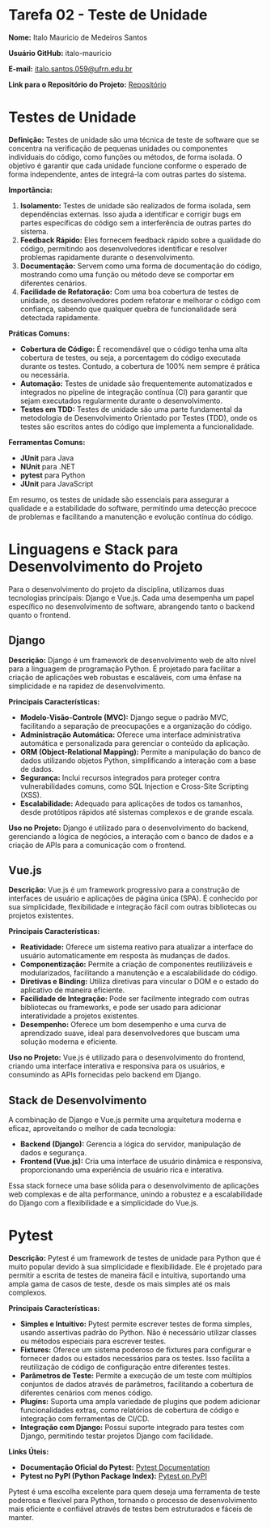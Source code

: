 # Tarefa 02 - Teste de Unidade

**Nome:** Italo Mauricio de Medeiros Santos 

**Usuário GitHub:** italo-mauricio

**E-mail:** italo.santos.059@ufrn.edu.br

**Link para o Repositório do Projeto:** [Repositório](https://github.com/italo-mauricio/eng-software-2)


# Testes de Unidade

**Definição:** Testes de unidade são uma técnica de teste de software que se concentra na verificação de pequenas unidades ou componentes individuais do código, como funções ou métodos, de forma isolada. O objetivo é garantir que cada unidade funcione conforme o esperado de forma independente, antes de integrá-la com outras partes do sistema.

**Importância:**
1. **Isolamento:** Testes de unidade são realizados de forma isolada, sem dependências externas. Isso ajuda a identificar e corrigir bugs em partes específicas do código sem a interferência de outras partes do sistema.
2. **Feedback Rápido:** Eles fornecem feedback rápido sobre a qualidade do código, permitindo aos desenvolvedores identificar e resolver problemas rapidamente durante o desenvolvimento.
3. **Documentação:** Servem como uma forma de documentação do código, mostrando como uma função ou método deve se comportar em diferentes cenários.
4. **Facilidade de Refatoração:** Com uma boa cobertura de testes de unidade, os desenvolvedores podem refatorar e melhorar o código com confiança, sabendo que qualquer quebra de funcionalidade será detectada rapidamente.

**Práticas Comuns:**
- **Cobertura de Código:** É recomendável que o código tenha uma alta cobertura de testes, ou seja, a porcentagem do código executada durante os testes. Contudo, a cobertura de 100% nem sempre é prática ou necessária.
- **Automação:** Testes de unidade são frequentemente automatizados e integrados no pipeline de integração contínua (CI) para garantir que sejam executados regularmente durante o desenvolvimento.
- **Testes em TDD:** Testes de unidade são uma parte fundamental da metodologia de Desenvolvimento Orientado por Testes (TDD), onde os testes são escritos antes do código que implementa a funcionalidade.

**Ferramentas Comuns:**
- **JUnit** para Java
- **NUnit** para .NET
- **pytest** para Python
- **JUnit** para JavaScript

Em resumo, os testes de unidade são essenciais para assegurar a qualidade e a estabilidade do software, permitindo uma detecção precoce de problemas e facilitando a manutenção e evolução contínua do código.



# Linguagens e Stack para Desenvolvimento do Projeto

Para o desenvolvimento do projeto da disciplina, utilizamos duas tecnologias principais: Django e Vue.js. Cada uma desempenha um papel específico no desenvolvimento de software, abrangendo tanto o backend quanto o frontend.

## Django

**Descrição:** Django é um framework de desenvolvimento web de alto nível para a linguagem de programação Python. É projetado para facilitar a criação de aplicações web robustas e escaláveis, com uma ênfase na simplicidade e na rapidez de desenvolvimento.

**Principais Características:**
- **Modelo-Visão-Controle (MVC):** Django segue o padrão MVC, facilitando a separação de preocupações e a organização do código.
- **Administração Automática:** Oferece uma interface administrativa automática e personalizada para gerenciar o conteúdo da aplicação.
- **ORM (Object-Relational Mapping):** Permite a manipulação do banco de dados utilizando objetos Python, simplificando a interação com a base de dados.
- **Segurança:** Inclui recursos integrados para proteger contra vulnerabilidades comuns, como SQL Injection e Cross-Site Scripting (XSS).
- **Escalabilidade:** Adequado para aplicações de todos os tamanhos, desde protótipos rápidos até sistemas complexos e de grande escala.

**Uso no Projeto:** Django é utilizado para o desenvolvimento do backend, gerenciando a lógica de negócios, a interação com o banco de dados e a criação de APIs para a comunicação com o frontend.

## Vue.js

**Descrição:** Vue.js é um framework progressivo para a construção de interfaces de usuário e aplicações de página única (SPA). É conhecido por sua simplicidade, flexibilidade e integração fácil com outras bibliotecas ou projetos existentes.

**Principais Características:**
- **Reatividade:** Oferece um sistema reativo para atualizar a interface do usuário automaticamente em resposta às mudanças de dados.
- **Componentização:** Permite a criação de componentes reutilizáveis e modularizados, facilitando a manutenção e a escalabilidade do código.
- **Diretivas e Binding:** Utiliza diretivas para vincular o DOM e o estado do aplicativo de maneira eficiente.
- **Facilidade de Integração:** Pode ser facilmente integrado com outras bibliotecas ou frameworks, e pode ser usado para adicionar interatividade a projetos existentes.
- **Desempenho:** Oferece um bom desempenho e uma curva de aprendizado suave, ideal para desenvolvedores que buscam uma solução moderna e eficiente.

**Uso no Projeto:** Vue.js é utilizado para o desenvolvimento do frontend, criando uma interface interativa e responsiva para os usuários, e consumindo as APIs fornecidas pelo backend em Django.

## Stack de Desenvolvimento

A combinação de Django e Vue.js permite uma arquitetura moderna e eficaz, aproveitando o melhor de cada tecnologia:
- **Backend (Django):** Gerencia a lógica do servidor, manipulação de dados e segurança.
- **Frontend (Vue.js):** Cria uma interface de usuário dinâmica e responsiva, proporcionando uma experiência de usuário rica e interativa.

Essa stack fornece uma base sólida para o desenvolvimento de aplicações web complexas e de alta performance, unindo a robustez e a escalabilidade do Django com a flexibilidade e a simplicidade do Vue.js.


# Pytest

**Descrição:** Pytest é um framework de testes de unidade para Python que é muito popular devido à sua simplicidade e flexibilidade. Ele é projetado para permitir a escrita de testes de maneira fácil e intuitiva, suportando uma ampla gama de casos de teste, desde os mais simples até os mais complexos.

**Principais Características:**
- **Simples e Intuitivo:** Pytest permite escrever testes de forma simples, usando assertivas padrão do Python. Não é necessário utilizar classes ou métodos especiais para escrever testes.
- **Fixtures:** Oferece um sistema poderoso de fixtures para configurar e fornecer dados ou estados necessários para os testes. Isso facilita a reutilização de código de configuração entre diferentes testes.
- **Parâmetros de Teste:** Permite a execução de um teste com múltiplos conjuntos de dados através de parâmetros, facilitando a cobertura de diferentes cenários com menos código.
- **Plugins:** Suporta uma ampla variedade de plugins que podem adicionar funcionalidades extras, como relatórios de cobertura de código e integração com ferramentas de CI/CD.
- **Integração com Django:** Possui suporte integrado para testes com Django, permitindo testar projetos Django com facilidade.

**Links Úteis:**
- **Documentação Oficial do Pytest:** [Pytest Documentation](https://docs.pytest.org/en/stable/)
- **Pytest no PyPI (Python Package Index):** [Pytest on PyPI](https://pypi.org/project/pytest/)

Pytest é uma escolha excelente para quem deseja uma ferramenta de teste poderosa e flexível para Python, tornando o processo de desenvolvimento mais eficiente e confiável através de testes bem estruturados e fáceis de manter.
